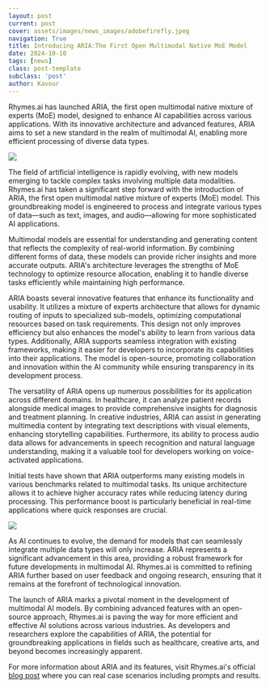 ```yaml
---
layout: post
current: post
cover: assets/images/news_images/adobefirefly.jpeg
navigation: True
title: Introducing ARIA:The First Open Multimodal Native MoE Model
date: 2024-10-10
tags: [news]
class: post-template
subclass: 'post'
author: Kavour
---
```


<p>Rhymes.ai has launched ARIA, the first open multimodal native mixture of experts (MoE) model, designed to enhance AI capabilities across various applications. With its innovative architecture and advanced features, ARIA aims to set a new standard in the realm of multimodal AI, enabling more efficient processing of diverse data types.</p>

<img src='https://rhymes.ai/images/blog/Aria-intro-10062024/aria-is-onellm.png'> 

<p>The field of artificial intelligence is rapidly evolving, with new models emerging to tackle complex tasks involving multiple data modalities. Rhymes.ai has taken a significant step forward with the introduction of ARIA, the first open multimodal native mixture of experts (MoE) model. This groundbreaking model is engineered to process and integrate various types of data—such as text, images, and audio—allowing for more sophisticated AI applications.</p>

<p>Multimodal models are essential for understanding and generating content that reflects the complexity of real-world information. By combining different forms of data, these models can provide richer insights and more accurate outputs. ARIA's architecture leverages the strengths of MoE technology to optimize resource allocation, enabling it to handle diverse tasks efficiently while maintaining high performance.</p>

<p>ARIA boasts several innovative features that enhance its functionality and usability. It utilizes a mixture of experts architecture that allows for dynamic routing of inputs to specialized sub-models, optimizing computational resources based on task requirements. This design not only improves efficiency but also enhances the model's ability to learn from various data types. Additionally, ARIA supports seamless integration with existing frameworks, making it easier for developers to incorporate its capabilities into their applications. The model is open-source, promoting collaboration and innovation within the AI community while ensuring transparency in its development process.</p>

<p>The versatility of ARIA opens up numerous possibilities for its application across different domains. In healthcare, it can analyze patient records alongside medical images to provide comprehensive insights for diagnosis and treatment planning. In creative industries, ARIA can assist in generating multimedia content by integrating text descriptions with visual elements, enhancing storytelling capabilities. Furthermore, its ability to process audio data allows for advancements in speech recognition and natural language understanding, making it a valuable tool for developers working on voice-activated applications.</p>

<p>Initial tests have shown that ARIA outperforms many existing models in various benchmarks related to multimodal tasks. Its unique architecture allows it to achieve higher accuracy rates while reducing latency during processing. This performance boost is particularly beneficial in real-time applications where quick responses are crucial.</p>

<img src='https://rhymes.ai/images/blog/Aria-intro-10062024/barChart.png'>

<p>As AI continues to evolve, the demand for models that can seamlessly integrate multiple data types will only increase. ARIA represents a significant advancement in this area, providing a robust framework for future developments in multimodal AI. Rhymes.ai is committed to refining ARIA further based on user feedback and ongoing research, ensuring that it remains at the forefront of technological innovation.</p>

<p>The launch of ARIA marks a pivotal moment in the development of multimodal AI models. By combining advanced features with an open-source approach, Rhymes.ai is paving the way for more efficient and effective AI solutions across various industries. As developers and researchers explore the capabilities of ARIA, the potential for groundbreaking applications in fields such as healthcare, creative arts, and beyond becomes increasingly apparent.</p>

<p>For more information about ARIA and its features, visit Rhymes.ai's official <a href='https://rhymes.ai/blog-details/aria-first-open-multimodal-native-moe-model'>blog post</a> where you can real case scenarios including prompts and results.</p>